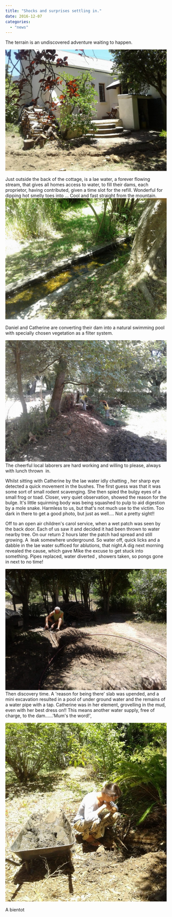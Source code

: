 ```yaml
---
title: "Shocks and surprises settling in."
date: 2016-12-07
categories: 
  - "news"
---
```


The terrain is an undiscovered adventure waiting to happen.

[![Rear of Columba cottage](images/wp-1480936295664-e1481124480440.jpg)](https://www.artamo.click/wp-content/uploads/2016/12/wp-1480936295664.jpg)

Just outside the back of the cottage, is a lae water, a forever flowing stream, that gives all homes access to water, to fill their dams, each proprietor, having contributed, given a time slot for the refill. Wonderful for dipping hot smelly toes into ... Cool and fast straight from the mountain.[![Lae Water](images/wp-1480936498267-e1481124551317.jpg)](https://www.artamo.click/wp-content/uploads/2016/12/wp-1480936498267.jpg)

Daniel and Catherine are converting their dam into a natural swimming pool with specially chosen vegetation as a filter system.

[![](images/wp-1480937313323-e1481124577525.jpg)](https://www.artamo.click/wp-content/uploads/2016/12/wp-1480937313323.jpg)The cheerful local laborers are hard working and willing to please, always with lunch thrown  in.

Whilst sitting with Catherine by the lae water idly chatting , her sharp eye detected a quick movement in the bushes. The first guess was that it was some sort of small rodent scavenging. She then spied the bulgy eyes of a small frog or toad. Closer, very quiet observation, showed the reason for the bulge. It's little squirming body was being squashed to pulp to aid digestion by a mole snake. Harmless to us, but that's not much use to the victim. Too dark in there to get a good photo, but just as well.... Not a pretty sight!!

Off to an open air children's carol service, when a wet patch was seen by the back door. Each of us saw it and decided it had been thrown to water nearby tree. On our return 2 hours later the patch had spread and still growing. A  leak somewhere underground. So water off, quick licks and a dabble in the lae water sufficed for ablutions, that night.A dig next morning revealed the cause, which gave Mike the excuse to get stuck into something. Pipes replaced, water diverted , showers taken, so pongs gone in next to no time!

[![](images/wp-1480946378441-e1481124650884.jpg)](https://www.artamo.click/wp-content/uploads/2016/12/wp-1480946378441.jpg)Then discovery time. A 'reason for being there' slab was upended, and a mini excavation resulted in a pool of under ground water and the remains of a water pipe with a tap. Catherine was in her element, grovelling in the mud, even with her best dress on!! This means another water supply, free of charge, to the dam......'Mum's the word!',

[![](images/wp-1480946880092-e1481124734636.jpg)](https://www.artamo.click/wp-content/uploads/2016/12/wp-1480946880092.jpg)

A bientot
